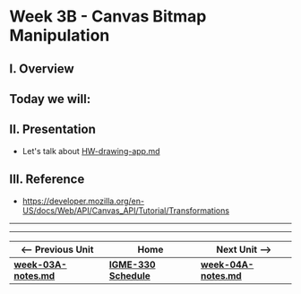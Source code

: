# Week 3B - Canvas Bitmap Manipulation

## I. Overview
Today we will:
- 

## 

## II. Presentation
- Let's talk about [HW-drawing-app.md](https://github.com/tonethar/IGME-330-Master/blob/master/notes/HW-drawing-app.md)

## III. Reference
- https://developer.mozilla.org/en-US/docs/Web/API/Canvas_API/Tutorial/Transformations


<hr><hr>

| <-- Previous Unit | Home | Next Unit -->
| --- | --- | --- 
| [**week-03A-notes.md**](week-03A-notes.md)     |  [**IGME-330 Schedule**](../schedule.md) | [**week-04A-notes.md**](week-04A-notes.md)
